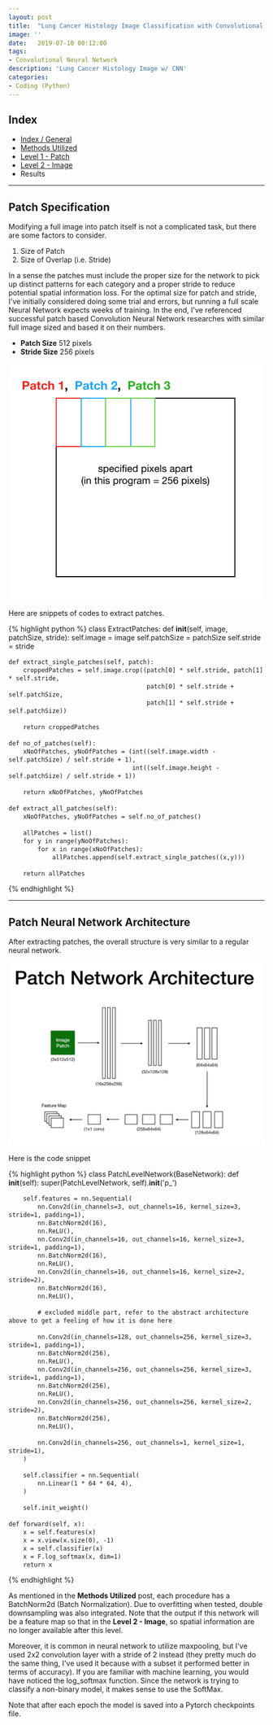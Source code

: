 ```yaml
---
layout: post
title:  "Lung Cancer Histology Image Classification with Convolutional Neural Network (Level 1 - Patch)"
image: ''
date:   2019-07-10 00:12:00
tags:
- Convolutional Neural Network
description: 'Lung Cancer Histology Image w/ CNN'
categories:
- Coding (Python)
---
```


## Index

* [Index / General](https://jinwooooo.github.io/jinwooooo-blog/lung-cancer-histology-image-classifcation-with-cnn-(index-general)/)
* [Methods Utilized](https://jinwooooo.github.io/jinwooooo-blog/lung-cancer-histology-image-classification-with-cnn-(methods-utilized)/)
* [Level 1 - Patch](https://jinwooooo.github.io/jinwooooo-blog/lung-cancer-histology-image-classification-with-cnn-(level-1-patch)/)
* [Level 2 - Image](https://jinwooooo.github.io/jinwooooo-blog/lung-cancer-histology-image-classification-with-cnn-(level-2-image)/)
* Results

---

## Patch Specification

Modifying a full image into patch itself is not a complicated task, but there are some factors to consider.

1. Size of Patch
2. Size of Overlap (i.e. Stride)

In a sense the patches must include the proper size for the network to pick up distinct patterns for each category and a proper stride to reduce potential spatial information loss. For the optimal size for patch and stride, I've initially considered doing some trial and errors, but running a full scale Neural Network expects weeks of training. In the end, I've referenced successful patch based Convolution Neural Network researches with similar full image sized and based it on their numbers.

* **Patch Size** 512 pixels
* **Stride Size** 256 pixels

<img src="../uploads/lung-cancer-cnn-patch-overlap.png">

Here are snippets of codes to extract patches.

{% highlight python %}
class ExtractPatches:
    def __init__(self, image, patchSize, stride):
        self.image = image
        self.patchSize = patchSize
        self.stride = stride

    def extract_single_patches(self, patch):
        croppedPatches = self.image.crop((patch[0] * self.stride, patch[1] * self.stride,
                                          patch[0] * self.stride + self.patchSize,
                                          patch[1] * self.stride + self.patchSize))

        return croppedPatches

    def no_of_patches(self):
        xNoOfPatches, yNoOfPatches = (int((self.image.width - self.patchSize) / self.stride + 1),
                                      int((self.image.height - self.patchSize) / self.stride + 1))

        return xNoOfPatches, yNoOfPatches

    def extract_all_patches(self):
        xNoOfPatches, yNoOfPatches = self.no_of_patches()

        allPatches = list()
        for y in range(yNoOfPatches):
            for x in range(xNoOfPatches):
                allPatches.append(self.extract_single_patches((x,y)))

        return allPatches
{% endhighlight %}

---

## Patch Neural Network Architecture

After extracting patches, the overall structure is very similar to a regular neural network.

<img src="../uploads/lung-cancer-cnn-level-1-patch.png">

Here is the code snippet

{% highlight python %}
class PatchLevelNetwork(BaseNetwork):
    def __init__(self):
        super(PatchLevelNetwork, self).__init__('p_')

        self.features = nn.Sequential(
            nn.Conv2d(in_channels=3, out_channels=16, kernel_size=3, stride=1, padding=1),
            nn.BatchNorm2d(16),
            nn.ReLU(),
            nn.Conv2d(in_channels=16, out_channels=16, kernel_size=3, stride=1, padding=1),
            nn.BatchNorm2d(16),
            nn.ReLU(),
            nn.Conv2d(in_channels=16, out_channels=16, kernel_size=2, stride=2),
            nn.BatchNorm2d(16),
            nn.ReLU(),

            # excluded middle part, refer to the abstract architecture above to get a feeling of how it is done here

            nn.Conv2d(in_channels=128, out_channels=256, kernel_size=3, stride=1, padding=1),
            nn.BatchNorm2d(256),
            nn.ReLU(),
            nn.Conv2d(in_channels=256, out_channels=256, kernel_size=3, stride=1, padding=1),
            nn.BatchNorm2d(256),
            nn.ReLU(),
            nn.Conv2d(in_channels=256, out_channels=256, kernel_size=2, stride=2),
            nn.BatchNorm2d(256),
            nn.ReLU(),

            nn.Conv2d(in_channels=256, out_channels=1, kernel_size=1, stride=1),
        )

        self.classifier = nn.Sequential(
            nn.Linear(1 * 64 * 64, 4),
        )

        self.init_weight()

    def forward(self, x):
        x = self.features(x)
        x = x.view(x.size(0), -1)
        x = self.classifier(x)
        x = F.log_softmax(x, dim=1)
        return x
{% endhighlight %}

As mentioned in the **Methods Utilized** post, each procedure has a BatchNorm2d (Batch Normalization). Due to overfitting when tested, double downsampling was also integrated. Note that the output if this network will be a feature map so that in the **Level 2 - Image**, so spatial information are no longer available after this level.

Moreover, it is common in neural network to utilize maxpooling, but I've used 2x2 convolution layer with a stride of 2 instead (they pretty much do the same thing, I've used it because with a subset it performed better in terms of accuracy). If you are familiar with machine learning, you would have noticed the log_softmax function. Since the network is trying to classify a non-binary model, it makes sense to use the SoftMax.

Note that after each epoch the model is saved into a Pytorch checkpoints file.
